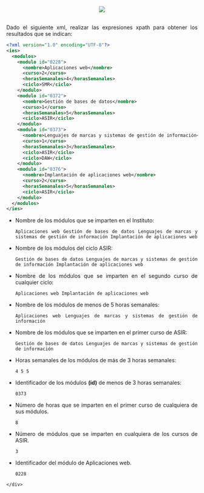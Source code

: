 <div align="justify">


<div align="center">
 	<img src="https://upload.wikimedia.org/wikipedia/commons/9/91/XQuery_and_XPath_Data_Model_type_hierarchy.png">
</div>

</br>

Dado el siguiente xml, realizar las expresiones xpath para obtener los resultados que se indican:

```xml
<?xml version="1.0" encoding="UTF-8"?>
<ies>
  <modulos>
    <modulo id="0228">
      <nombre>Aplicaciones web</nombre>
      <curso>2</curso>
      <horasSemanales>4</horasSemanales>
      <ciclo>SMR</ciclo>
    </modulo>
    <modulo id="0372">
      <nombre>Gestión de bases de datos</nombre>
      <curso>1</curso>
      <horasSemanales>5</horasSemanales>
      <ciclo>ASIR</ciclo>
    </modulo>
    <modulo id="0373">
      <nombre>Lenguajes de marcas y sistemas de gestión de información</nombre>
      <curso>1</curso>
      <horasSemanales>3</horasSemanales>
      <ciclo>ASIR</ciclo>
      <ciclo>DAW</ciclo>
    </modulo>
    <modulo id="0376">
      <nombre>Implantación de aplicaciones web</nombre>
      <curso>2</curso>
      <horasSemanales>5</horasSemanales>
      <ciclo>ASIR</ciclo>
    </modulo>
  </modulos>
</ies>
```
- Nombre de los módulos que se imparten en el Instituto:
  ```
  Aplicaciones web Gestión de bases de datos Lenguajes de marcas y sistemas de gestión de información Implantación de aplicaciones web
  ```

- Nombre de los módulos del ciclo ASIR:
  ```
  Gestión de bases de datos Lenguajes de marcas y sistemas de gestión de información Implantación de aplicaciones web
  ```
- Nombre de los módulos que se imparten en el segundo curso de cualquier ciclo:
  ```
  Aplicaciones web Implantación de aplicaciones web
  ```  
- Nombre de los módulos de menos de 5 horas semanales:
  ```
  Aplicaciones web Lenguajes de marcas y sistemas de gestión de información
  ```
- Nombre de los módulos que se imparten en el primer curso de ASIR:
  ```
  Gestión de bases de datos Lenguajes de marcas y sistemas de gestión de información
  ```
- Horas semanales de los módulos de más de 3 horas semanales:
  ```
  4 5 5
  ```

- Identificador de los módulos __(id)__ de menos de 3 horas semanales:
  ```
  0373
  ```
- Número de horas que se imparten en el primer curso de cualquiera de sus módulos.    
  ```
  8
  ```

- Número de módulos que se imparten en cualquiera de los cursos de ASIR.    
  ```
  3
  ```

- Identificador del módulo de Aplicaciones web.
  ```
  0228
```
</div>
